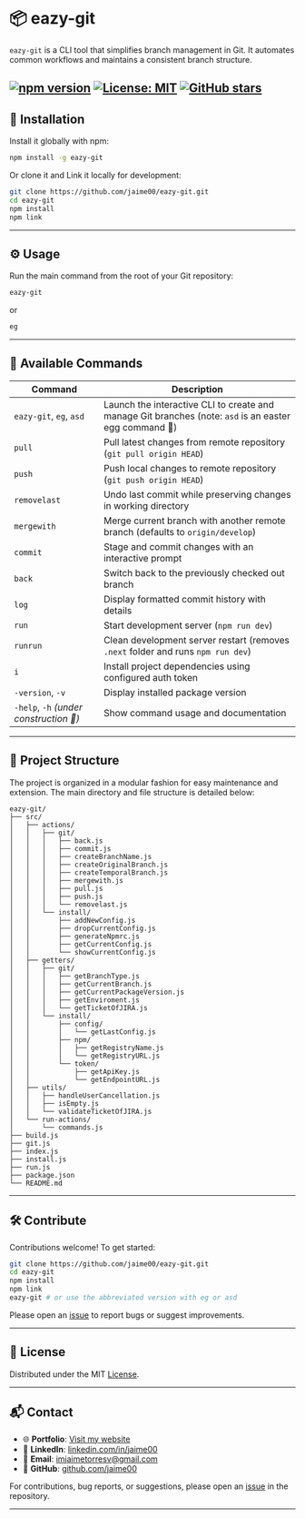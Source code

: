 # 📦 eazy-git

`eazy-git` is a CLI tool that simplifies branch management in Git. It automates common workflows and maintains a consistent branch structure.

[![npm version](https://img.shields.io/npm/v/eazy-git.svg)](https://www.npmjs.com/package/eazy-git)
[![License: MIT](https://img.shields.io/badge/License-MIT-yellow.svg)](https://opensource.org/licenses/MIT)
[![GitHub stars](https://img.shields.io/github/stars/jaime00/eazy-git.svg)](https://github.com/jaime00/eazy-git/stargazers)
---


## 🚀 Installation

Install it globally with npm:

```bash
npm install -g eazy-git
````

Or clone it and Link it locally for development:

```bash
git clone https://github.com/jaime00/eazy-git.git
cd eazy-git
npm install
npm link
```

---


## ⚙️ Usage

Run the main command from the root of your Git repository:

```bash
eazy-git
```
or

```bash
eg
```

---


## 🧰 Available Commands

| Command | Description |
| ---------------------------- | --------------------------------------------- |
| `eazy-git`, `eg`, `asd` | Launch the interactive CLI to create and manage Git branches (note: `asd` is an easter egg command 🥚) |
| `pull` | Pull latest changes from remote repository (`git pull origin HEAD`) |
| `push` | Push local changes to remote repository (`git push origin HEAD`) |
| `removelast` | Undo last commit while preserving changes in working directory |
| `mergewith` | Merge current branch with another remote branch (defaults to `origin/develop`) |
| `commit` | Stage and commit changes with an interactive prompt |
| `back` | Switch back to the previously checked out branch |
| `log` | Display formatted commit history with details |
| `run` | Start development server (`npm run dev`) |
| `runrun` | Clean development server restart (removes `.next` folder and runs `npm run dev`) |
| `i` | Install project dependencies using configured auth token |
| `-version`, `-v` | Display installed package version |
| `-help`, `-h` *(under construction 🚧)* | Show command usage and documentation |

---


## 📁 Project Structure

The project is organized in a modular fashion for easy maintenance and extension. The main directory and file structure is detailed below:
```
eazy-git/
├── src/
│   ├── actions/
│   │   ├── git/
│   │   │   ├── back.js
│   │   │   ├── commit.js
│   │   │   ├── createBranchName.js
│   │   │   ├── createOriginalBranch.js
│   │   │   ├── createTemporalBranch.js
│   │   │   ├── mergewith.js
│   │   │   ├── pull.js
│   │   │   ├── push.js
│   │   │   └── removelast.js
│   │   └── install/
│   │       ├── addNewConfig.js
│   │       ├── dropCurrentConfig.js
│   │       ├── generateNpmrc.js
│   │       ├── getCurrentConfig.js
│   │       └── showCurrentConfig.js
│   ├── getters/
│   │   ├── git/
│   │   │   ├── getBranchType.js
│   │   │   ├── getCurrentBranch.js
│   │   │   ├── getCurrentPackageVersion.js
│   │   │   ├── getEnviroment.js
│   │   │   └── getTicketOfJIRA.js
│   │   └── install/
│   │       ├── config/
│   │       │   └── getLastConfig.js
│   │       ├── npm/
│   │       │   ├── getRegistryName.js
│   │       │   └── getRegistryURL.js
│   │       └── token/
│   │           ├── getApiKey.js
│   │           └── getEndpointURL.js
│   ├── utils/
│   │   ├── handleUserCancellation.js
│   │   ├── isEmpty.js
│   │   └── validateTicketOfJIRA.js
│   └── run-actions/
│       └── commands.js
├── build.js
├── git.js
├── index.js
├── install.js
├── run.js
├── package.json
└── README.md
```

---


## 🛠️ Contribute

Contributions welcome! To get started:

```bash
git clone https://github.com/jaime00/eazy-git.git
cd eazy-git
npm install
npm link
eazy-git # or use the abbreviated version with eg or asd

```

Please open an [issue](https://github.com/jaime00/eazy-git/issues) to report bugs or suggest improvements.

---


## 📝 License

Distributed under the MIT [License](LICENSE).

---


## 📬 Contact

- 🌐 **Portfolio**: [Visit my website](https://jaime00portfolio.netlify.app/)
- 💼 **LinkedIn**: [linkedin.com/in/jaime00](https://www.linkedin.com/in/jaime00)
- 📧 **Email**: [imjaimetorresv@gmail.com](mailto:imjaimetorresv@gmail.com)
- 🐙 **GitHub**: [github.com/jaime00](https://github.com/jaime00)

For contributions, bug reports, or suggestions, please open an [issue](https://github.com/jaime00/eazy-git/issues) in the repository.

---
